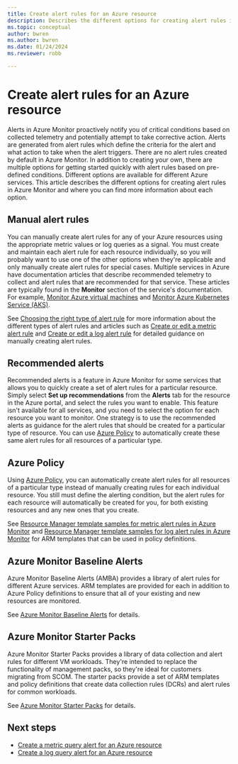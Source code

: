```yaml
---
title: Create alert rules for an Azure resource
description: Describes the different options for creating alert rules in Azure Monitor and where you can find more information about each option.
ms.topic: conceptual
author: bwren
ms.author: bwren
ms.date: 01/24/2024
ms.reviewer: robb

---
```


# Create alert rules for an Azure resource
Alerts in Azure Monitor proactively notify you of critical conditions based on collected telemetry and potentially attempt to take corrective action. Alerts are generated from alert rules which define the criteria for the alert and what action to take when the alert triggers. There are no alert rules created by default in Azure Monitor. In addition to creating your own, there are multiple options for getting started quickly with alert rules based on pre-defined conditions. Different options are available for different Azure services. This article describes the different options for creating alert rules in Azure Monitor and where you can find more information about each option.

## Manual alert rules
You can manually create alert rules for any of your Azure resources using the appropriate metric values or log queries as a signal. You must create and maintain each alert rule for each resource individually, so you will probably want to use one of the other options when they're applicable and only manually create alert rules for special cases. Multiple services in Azure have documentation articles that describe recommended telemetry to collect and alert rules that are recommended for that service. These articles are typically found in the **Monitor** section of the service's documentation. For example, [Monitor Azure virtual machines](../../virtual-machines/monitor-vm.md) and [Monitor Azure Kubernetes Service (AKS)](../../aks/monitor-aks.md).

See [Choosing the right type of alert rule](./alerts-types.md) for more information about the different types of alert rules and articles such as [Create or edit a metric alert rule](./alerts-create-metric-alert-rule.md) and [Create or edit a log alert rule](./alerts-create-log-alert-rule.md) for detailed guidance on manually creating alert rules.


## Recommended alerts
Recommended alerts is a feature in Azure Monitor for some services that allows you to quickly create a set of alert rules for a particular resource. Simply select **Set up recommendations** from the **Alerts** tab for the resource in the Azure portal, and select the rules you want to enable. This feature isn't available for all services, and you need to select the option for each resource you want to monitor. One strategy is to use the recommended alerts as guidance for the alert rules that should be created for a particular type of resource. You can use [Azure Policy](#azure-policy) to automatically create these same alert rules for all resources of a particular type.


## Azure Policy
Using [Azure Policy](../../governance/policy/overview.md), you can automatically create alert rules for all resources of a particular type instead of manually creating rules for each individual resource. You still must define the alerting condition, but the alert rules for each resource will automatically be created for you, for both existing resources and any new ones that you create.

See [Resource Manager template samples for metric alert rules in Azure Monitor](./resource-manager-alerts-metric.md) and [Resource Manager template samples for log alert rules in Azure Monitor](./resource-manager-alerts-log.md) for ARM templates that can be used in policy definitions.

## Azure Monitor Baseline Alerts
Azure Monitor Baseline Alerts (AMBA) provides a library of alert rules for different Azure services. ARM templates are provided for each in addition to Azure Policy definitions to ensure that all of your existing and new resources are monitored.

See [Azure Monitor Baseline Alerts](https://aka.ms/amba) for details.

## Azure Monitor Starter Packs
Azure Monitor Starter Packs provides a library of data collection and alert rules for different VM workloads. They're intended to replace the functionality of management packs, so they're ideal for customers migrating from SCOM. The starter packs provide a set of ARM templates and policy definitions that create data collection rules (DCRs) and alert rules for common workloads. 

See [Azure Monitor Starter Packs](https://github.com/Azure/AzureMonitorStarterPacks) for details.

## Next steps

- [Create a metric query alert for an Azure resource](../alerts/tutorial-metric-alert.md)
- [Create a log query alert for an Azure resource](../alerts/tutorial-log-alert.md)